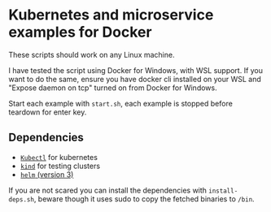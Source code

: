 # Kubernetes and microservice examples for Docker

These scripts should work on any Linux machine.

I have tested the script using Docker for Windows, with WSL support. If you want to do the same, ensure you have docker cli installed on your WSL and "Expose daemon on tcp" turned on from Docker for Windows.

Start each example with `start.sh`, each example is stopped before teardown for enter key.

## Dependencies

- [`Kubectl`](https://kubernetes.io/docs/tasks/tools/install-kubectl/) for kubernetes 
- [`kind`](https://github.com/kubernetes-sigs/kind) for testing clusters 
- [`helm` (version 3)](https://github.com/helm/helm)

If you are not scared you can install the dependencies with `install-deps.sh`, beware though it uses sudo to copy the fetched binaries to `/bin`.